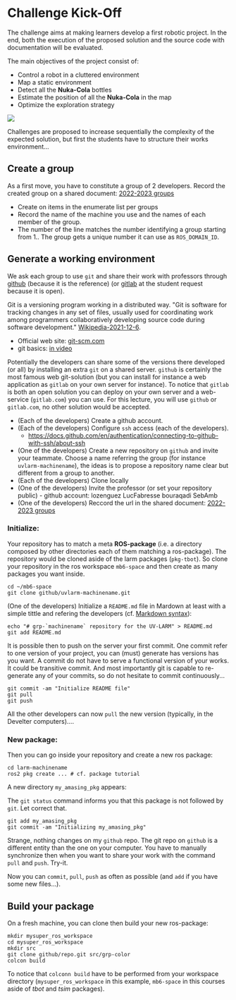 # Challenge Kick-Off

The challenge aims at making learners develop a first robotic project.
In the end, both the execution of the proposed solution and the source code with documentation will be evaluated.

The main objectives of the project consist of:

- Control a robot in a cluttered environment
- Map a static environment
- Detect all the **Nuka-Cola** bottles
- Estimate the position of all the **Nuka-Cola** in the map
- Optimize the exploration strategy

<!-- <https://www.myminifactory.com/object/3d-print-fallout-nuka-cola-15616> -->

![](https://cdn.myminifactory.com/assets/object-assets/579fca2a374fc/images/720X720-7a4418213f3ce580bb21f641c36650bd5eb8cdb3.jpg)

Challenges are proposed to increase sequentially the complexity of the expected solution,
but first the students have to structure their works environment... 


## Create a group

As a first move, you have to constitute a group of 2 developers.
Record the created group on a shared document: [2022-2023 groups](https://partage.imt.fr/index.php/s/CJgSK6W8izdZKDi)

- Create on items in the enumerate list per groups
- Record the name of the machine you use and the names of each member of the group. 
- The number of the line matches the number identifying a group starting from $1.$. The group gets a unique number it can use as `ROS_DOMAIN_ID`.


## Generate a working environment

We ask each group to use `git` and share their work with professors through [github](https://github.com/) (because it is the reference) (or [gitlab](https://gitlab.com) at the student request because it is open).

Git is a versioning program working in a distributed way.
"Git is software for tracking changes in any set of files, usually used for coordinating work among programmers collaboratively developing source code during software development." [Wikipedia-2021-12-6](https://en.wikipedia.org/wiki/Git).

- Official web site: [git-scm.com](https://git-scm.com/)
- git basics: [in video](https://git-scm.com/videos)

Potentially the developers can share some of the versions there developed (or all) by installing an extra `git` on a shared server. `github` is certainly the most famous web git-solution (but you can install for instance a web application as `gitlab`  on your own server for instance).
To notice that `gitlab` is both an open solution you can deploy on your own server and a web-service (`gitlab.com`) you can use.
For this lecture, you will use `github` or `gitlab.com`, no other solution would be accepted.

- (Each of the developers) Create a github account.
- (Each of the developers) Configure `ssh` access (each of the developers).
   + https://docs.github.com/en/authentication/connecting-to-github-with-ssh/about-ssh
- (One of the developers) Create a new repository on `github` and invite your teammate. Choose a name referring the group (for instance `uvlarm-machinename`), the ideas is to propose a repository name clear but different from a group to another.
- (Each of the developers) Clone locally 
- (One of the developers) Invite the professor (or set your repository public) - github account: lozenguez LucFabresse bouraqadi SebAmb
- (One of the developers) Reccord the url in the shared document: [2022-2023 groups](https://partage.imt.fr/index.php/s/zkQbXMsrWdp2RQd)


### Initialize:

Your repository has to match a meta **ROS-package** (i.e. a directory composed by other directories each of them matching a ros-package).
The repository would be cloned aside of the larm packages (`pkg-tbot`).
So clone your repository in the ros workspace `mb6-space` and then create as many packages you want inside.

```console
cd ~/mb6-space
git clone github/uvlarm-machinename.git
```

(One of the developers) Initialize a `README.md` file in Mardown at least with a simple tittle and refering the developers (cf. [Markdown syntax](https://fr.wikipedia.org/wiki/Markdown)):

```console
echo "# grp-`machinename` repository for the UV-LARM" > README.md
git add README.md
```

It is possible then to push on the server your first commit.
One commit refer to one version of your project, you can (must) generate has versions has you want. 
A commit do not have to serve a functional version of your works.
It could be transitive commit. 
And most importantly git is capable to re-generate any of your commits, so do not hesitate to commit continuously...

```console
git commit -am "Initialize README file"
git pull
git push
```

All the other developers can now `pull` the new version (typically, in the Develter computers).... 


### New package:

Then you can go inside your repository and create a new ros package:

```console
cd larm-machinename
ros2 pkg create ... # cf. package tutorial
```

A new directory `my_amasing_pkg` appears:

The `git status` command informs you that this package is not followed by `git`. Let correct that.

```console
git add my_amasing_pkg
git commit -am "Initializing my_amasing_pkg"
```

Strange, nothing changes on my `github` repo.
The git repo on `github` is a different entity than the one on your computer.
You have to manually synchronize then when you want to share your work with the command `pull`  and `push`. Try-it.

Now you can `commit`, `pull`, `push` as often as possible (and `add` if you have some new files...).


## Build your package

On a fresh machine, you can clone then build your new ros-package:

```console
mkdir mysuper_ros_workspace
cd mysuper_ros_workspace
mkdir src
git clone github/repo.git src/grp-color
colcon build
```

To notice that `colconn build` have to be performed from your workspace directory (`mysuper_ros_workspace` in this example, `mb6-space` in this courses aside of _tbot_ and _tsim_ packages).

<!--
To relax this constraint you can add a simple shell script in your working directory...

```consol
cd uvlarm-machinename # go to uvlarm-machinename 
touch build    # create a file named make.sh
chmod +x build # make the file executable
```

edit `build` and add the following code:

```consol
#!/usr/bin/env bash
cd ..
colcon build

```

Now a `./build` performed from the root directory of your repository would do the job (you can `add`, `commit`, `pull`, `push`, `build` from the same location).

< ! - - 

## Agile software development

Agile software development aims at breaking with traditional project management by preferring:

- **Individuals and Interactions** over processes and tools
- **Working Software** over comprehensive documentation
- **Customer Collaboration** over contract negotiation
- **Responding to Change** over following a plan

The main feature of Agile Software Development consists of iterative development by moving forward incrementally
and by delivering operational versions frequently.

More on [WikiPedia](https://en.wikipedia.org/wiki/Agile_software_development).
-->
